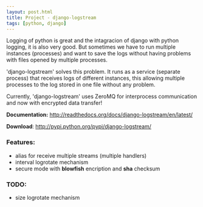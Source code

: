 ```yaml
---
layout: post.html
title: Project - django-logstream
tags: [python, django]
---
```


Logging of python is great and the intagracion of django with python logging, it is also very good. But sometimes we have to run multiple instances (processes) and want to save the logs without having problems with files opened by multiple processes.

'django-logstream' solves this problem. It runs as a service (separate process) that receives logs of different instances, this allowing multiple processes to the log stored in one file without any problem.

Currently, 'django-logstream' uses ZeroMQ for interprocess communication and now with encrypted data transfer!

**Documentation:** <http://readthedocs.org/docs/django-logstream/en/latest/>

**Download**: <http://pypi.python.org/pypi/django-logstream/>


### Features: ###

* alias for receive multiple streams (multiple handlers)
* interval logrotate mechanism
* secure mode with **blowfish** encription and **sha** checksum

### TODO: ###

* size logrotate mechanism
